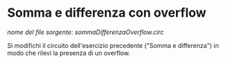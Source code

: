 # Somma e differenza con overflow

*nome del file sorgente: sommaDifferenzaOverflow.circ*

Si modifichi il circuito dell'esercizio precedente ("Somma e differenza") in modo che rilevi la presenza di un overflow.